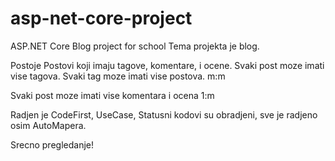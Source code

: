 # asp-net-core-project
ASP.NET Core Blog project for school
Tema projekta je blog. 

Postoje Postovi koji imaju tagove, komentare, i ocene.
Svaki post moze imati vise tagova.
Svaki tag moze imati vise postova. m:m

Svaki post moze imati vise komentara i ocena 1:m 

Radjen je CodeFirst, UseCase, Statusni kodovi su obradjeni, sve je radjeno osim AutoMapera. 

Srecno pregledanje!

